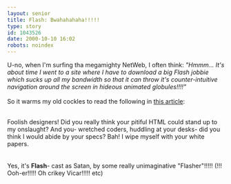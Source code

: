 ```yaml
---
layout: senior
title: Flash: Bwahahahaha!!!!!
type: story
id: 1043526
date: 2000-10-10 16:02
robots: noindex
---
```

U-no, when I'm surfing tha megamighty NetWeb, I often think: <i>"Hmmm... It's about time I went to a site where I have to download a big Flash jobbie which sucks up all my bandwidth so that it can throw it's counter-intuitive navigation around the screen in hideous animated globules!!!!"</i> <br/> <br/>So it warms my old cockles to read the following in <a href="http://www.alistapart.com/stories/sympathy/article.txt">this article</a>:<br/> <br/><div class="quote">Foolish designers! Did you really think your pitiful HTML could stand up to my onslaught? And you- wretched coders, huddling at your desks- did you think I would abide by your specs? Bah! I wipe myself with your white papers.</div> <br/> <br/>Yes, it's <b>Flash</b>- cast as Satan, by some really unimaginative "Flasher"!!!!! (!!! Ooh-er!!!!! Oh crikey Vicar!!!!! etc)